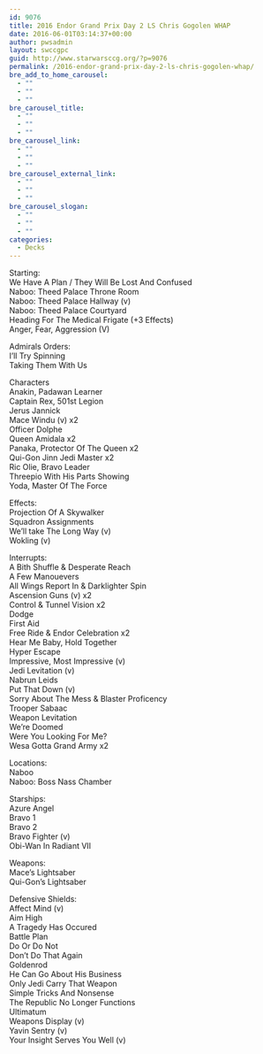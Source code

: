 ```yaml
---
id: 9076
title: 2016 Endor Grand Prix Day 2 LS Chris Gogolen WHAP
date: 2016-06-01T03:14:37+00:00
author: pwsadmin
layout: swccgpc
guid: http://www.starwarsccg.org/?p=9076
permalink: /2016-endor-grand-prix-day-2-ls-chris-gogolen-whap/
bre_add_to_home_carousel:
  - ""
  - ""
  - ""
bre_carousel_title:
  - ""
  - ""
  - ""
bre_carousel_link:
  - ""
  - ""
  - ""
bre_carousel_external_link:
  - ""
  - ""
  - ""
bre_carousel_slogan:
  - ""
  - ""
  - ""
categories:
  - Decks
---
```

Starting:  
We Have A Plan / They Will Be Lost And Confused  
Naboo: Theed Palace Throne Room  
Naboo: Theed Palace Hallway (v)  
Naboo: Theed Palace Courtyard  
Heading For The Medical Frigate (+3 Effects)  
Anger, Fear, Aggression (V)

Admirals Orders:  
I&#8217;ll Try Spinning  
Taking Them With Us

Characters  
Anakin, Padawan Learner  
Captain Rex, 501st Legion  
Jerus Jannick  
Mace Windu (v) x2  
Officer Dolphe  
Queen Amidala x2  
Panaka, Protector Of The Queen x2  
Qui-Gon Jinn Jedi Master x2  
Ric Olie, Bravo Leader  
Threepio With His Parts Showing  
Yoda, Master Of The Force

Effects:  
Projection Of A Skywalker  
Squadron Assignments  
We&#8217;ll take The Long Way (v)  
Wokling (v)

Interrupts:  
A Bith Shuffle & Desperate Reach  
A Few Manouevers  
All Wings Report In & Darklighter Spin  
Ascension Guns (v) x2  
Control & Tunnel Vision x2  
Dodge  
First Aid  
Free Ride & Endor Celebration x2  
Hear Me Baby, Hold Together  
Hyper Escape  
Impressive, Most Impressive (v)  
Jedi Levitation (v)  
Nabrun Leids  
Put That Down (v)  
Sorry About The Mess & Blaster Proficency  
Trooper Sabaac  
Weapon Levitation  
We&#8217;re Doomed  
Were You Looking For Me?  
Wesa Gotta Grand Army x2

Locations:  
Naboo  
Naboo: Boss Nass Chamber

Starships:  
Azure Angel  
Bravo 1  
Bravo 2  
Bravo Fighter (v)  
Obi-Wan In Radiant VII

Weapons:  
Mace&#8217;s Lightsaber  
Qui-Gon&#8217;s Lightsaber

Defensive Shields:  
Affect Mind (v)  
Aim High  
A Tragedy Has Occured  
Battle Plan  
Do Or Do Not  
Don&#8217;t Do That Again  
Goldenrod  
He Can Go About His Business  
Only Jedi Carry That Weapon  
Simple Tricks And Nonsense  
The Republic No Longer Functions  
Ultimatum  
Weapons Display (v)  
Yavin Sentry (v)  
Your Insight Serves You Well (v)